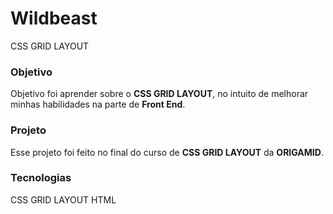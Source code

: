 # Wildbeast
CSS GRID LAYOUT

### Objetivo
Objetivo foi aprender sobre o **CSS GRID LAYOUT**, no intuito de melhorar minhas habilidades na parte de **Front End**.

### Projeto
Esse projeto foi feito no final do curso de **CSS GRID LAYOUT** da **ORIGAMID**.

### Tecnologias
CSS GRID LAYOUT
HTML
